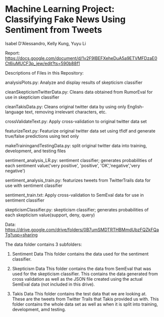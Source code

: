 # Machine Learning Project: Classifying Fake News Using Sentiment from Tweets

Isabel D'Alessandro, Kelly Kung, Yuyu Li

Report: 
https://docs.google.com/document/d/1v2F9lBEFXeheDuA5a9ETVMFDzaE0Ct6iuMUCF3p_jew/edit?ts=590b88f1 

Descriptions of Files in this Repository: 

analysisPlots.py: Analyze and display results of skepticism classifier 

cleanSkepticismTwitterData.py: Cleans data obtained from RumorEval for use in skepticism classifier

cleanTakisData.py: Cleans original twitter data by using only English-language text, removing irrelevant characters, etc. 

crossValidateText.py: Apply cross-validation to original twitter data set 

featurizeText.py: Featurize original twitter data set using tfidf and generate true/false predictions using text only 

makeTrainingandTestingData.py: split original twitter data into training, development, and testing files 

sentiment_analysis_LR.py: sentiment classifier; generates probabilities of each sentiment value('very positive', 'positive', 'OK','negative','very negative')

sentiment_analysis_train.py: featurizes tweets from TwitterTrails data for use with sentiment classifier 

sentiment_train.txt: Apply cross-validation to SemEval data for use in sentiment classifier 

skepticismClassifier.py: skepticism classifier; generates probabilities of each skepticism value(support, deny, query)


Data: 
https://drive.google.com/drive/folders/0B7umSMDTRTHBMmdUbzFQZkFQaTg?usp=sharing

The data folder contains 3 subfolders: 
1) Sentiment Data
This folder contains the data used for the sentiment classifier.

2) Skepticism Data
This folder contains the data from SemEval that was used for the skepticism classifier. This contains the data generated from cross validation as well as the JSON file created using the actual SemEval data (not included in this drive).

3) Takis Data
This folder contains the test data that we are looking at. These are the tweets from Twitter Trails that Takis provided us with. This folder contains the whole data set as well as when it is split into training, development, amd testing. 
